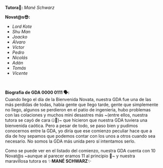 **Tutora🐼:** _Mané Schwarz_

**Novat@s😎:**
- _Lord Kote_
- _Shu Man_
- _Joacko_
- _Álvaro_
- _Victor_
- _Pedro_
- _Nicolás_
- _Adán_
- _Tomás_
- _Vicente_ 

<br>

**Biografia de GDA 0000 0111 🗣️:** <br>
Cuando llego el día de la Bienvenida Novata, nuestra GDA fue una de las más perdidas de todas, habia gente que llego tarde, gente que simplemente no llego, algunos se perdieron en el patio de ingenieria, hubo problemas con las colaciones y muchos mini desastres más ~(entre ellos, nuestra tutora se cayó de cara 🤐🤫)~ que hicieron que nuestra GDA tuviera una bienvenida caótica. Pero a pesar de todo, se paso bien y pudimos conocernos entre la GDA, yo diría que ese comienzo peculiar hace que a dia de hoy sepamos que podemos contar con los unos a otros cuando sea necesario. No somos la GDA más unida pero sí intentamos serlo.

Como se puede ver en el listado del comienzo, nuestra GDA cuenta con 10 Novat@s ~aunque al parecer eramos 11 al principio 🤡~ y nuestra maravillosa tutora es ✨**MANÉ SCHWARZ**✨
